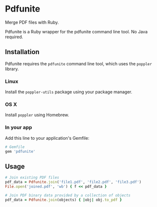 # Pdfunite

Merge PDF files with Ruby.

Pdfunite is a Ruby wrapper for the pdfunite command line tool. No Java required.

## Installation

Pdfunite requires the ```pdfunite``` command line tool, which uses the `poppler` library.

### Linux

Install the `poppler-utils` package using your package manager.

### OS X

Install `poppler` using Homebrew.

### In your app

Add this line to your application's Gemfile:

```ruby
# Gemfile
gem 'pdfunite'
```

## Usage

```ruby
# Join existing PDF files
pdf_data = Pdfunite.join('file1.pdf', 'file2.pdf', 'file3.pdf')
File.open('joined.pdf', 'wb') { f << pdf_data }

# Join PDF binary data provided by a collection of objects
pdf_data = Pdfunite.join(objects) { |obj| obj.to_pdf }
```
